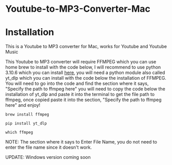 # Youtube-to-MP3-Converter-Mac
# Installation
This is a Youtube to MP3 converter for Mac, works for Youtube and Youtube Music

This Youtube to MP3 converter will require FFMPEG which you can use home brew to install with the code below, I will recommend to use python 3.10.6 which you can install [here](https://www.python.org/downloads/release/python-3106/), you will need a python module also called yt_dlp which you can install with the code below the installation of FFMPEG. You will need to go into the code and find the section where it says, "Specify the path to ffmpeg here" you will need to copy the code below the installation of yt_dlp and paste it into the terminal to get the file path to ffmpeg, once copied paste it into the section, "Specify the path to ffmpeg here" and enjoy!

```
brew install ffmpeg
```
```
pip install yt_dlp
```
```
which ffmpeg
```

NOTE: The section where it says to Enter File Name, you do not need to enter the file name since it doesn't work.

UPDATE: Windows version coming soon
